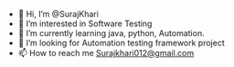 - 👋 Hi, I’m @SurajKhari
- 👀 I’m interested in Software Testing
- 🌱 I’m currently learning java, python, Automation.
- 💞️ I’m looking for Automation testing framework project
- 📫 How to reach me Surajkhari012@gmail.com

<!---
SurajKhari is a ✨ special ✨ repository because its `README.md` (this file) appears on your GitHub profile.
You can click the Preview link to take a look at your changes.
--->
